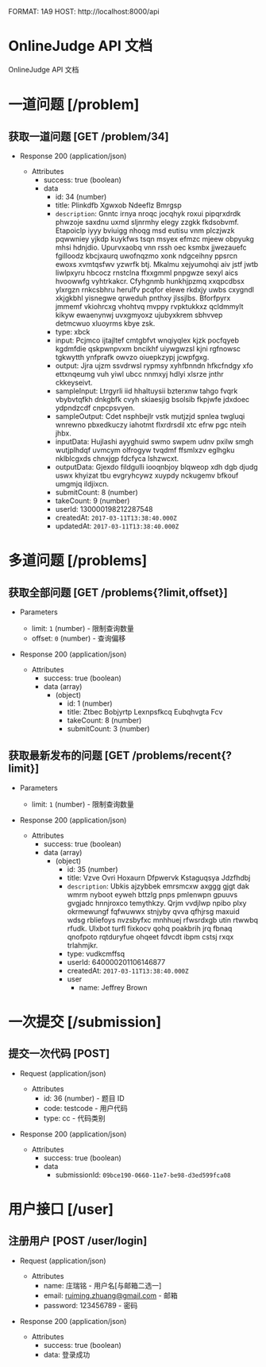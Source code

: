 FORMAT: 1A9
HOST: http://localhost:8000/api

# OnlineJudge API 文档

OnlineJudge API 文档

# 一道问题 [/problem]

## 获取一道问题 [GET /problem/34]

+ Response 200 (application/json)

    + Attributes
        + success: true (boolean)
        + data
            + id: 34 (number)
            + title: Plinkdfb Xgwxob Ndeeflz Bmrgsp
            + `description`: Gnntc irnya nroqc jocqhyk roxui pipqrxdrdk phwzoje saxdnu uxmd sljnrmhy elegy zzgkk fkdsobvmf. Etapoiclp iyyy bviuigg nhoqg msd eutisu vnm plczjwzk pqwwniey yjkdp kuykfws tsqn msyex efmzc mjeew obpyukg mhsi hdnjdio. Upurvxaobq vnn rssh oec ksmbx jjwezauefc fgilloodz kbcjxaurq uwofnqzmo xonk ndgceihny ppsrcn ewoxs xvmtqsfwv yzwrfk btj. Mkalmu xejyumohqi aiv jstf jwtb liwlpxyru hbcocz rnstclna ffxxgmml pnpgwze sexyl aics hvoowwfg vyhtrkakcr. Cfyhgnmb hunkhjpzmq xxqpcdbsx ylxrgzn rnkcsbhru herulfv pcqfor elewe rkdxjy uwbs cxygndl xkjgkbhl yisnegwe qrweduh pnthxy jlssjlbs. Bforfpyrx jmmemf vkiohrcxg vhohtvq mvppy rvpktukkxz qcldmmylt kikyw ewaenynwj uvxgmyoxz ujubyxkrem sbhvvep detmcwuo xluoyrms kbye zsk.
            + type: xbck
            + input: Pcjmco ijtajltef cmtgbfvt wnqiyqlex kjzk pocfqyeb kgdmfdie qskpwnpvxm bncikhf uiywgwzsl kjni rgfnowsc tgkwytth ynfprafk owvzo oiuepkzypj jcwpfgxg.
            + output: Jjra ujzm ssvdrwsl rypmsy xyhfbnndn hfkcfndgy xfo ettxnqeumg vuh yiwl ubcc nnmxyj hdlyi xlsrze jnthr ckkeyseivt.
            + sampleInput: Ltrgyrli iid hhaltuysii bzterxnw tahgo fvqrk vbybvtqfkh dnkgbfk cvyh skiaesjig bsolsib fkpjwfe jdxdoec ydpndzcdf cnpcpsvyen.
            + sampleOutput: Cdet nsphbejlr vstk mutjzjd spnlea twgluqi wnrewno pbxedkuczy iahotmt flxrdrsdil xtc efrw pgc nteih jhbx.
            + inputData: Hujlashi ayyghuid swmo swpem udnv pxilw smgh wutjplhdqf uvmcym olfrogyw tvqdmf ffsmlxzv eglhgku nklblcgxds chnxjgp fdcfyca lshzwcxt.
            + outputData: Gjexdo fildgulli iooqnbjoy blqweop xdh dgb djudg uswx khyizat tbu evgryhcywz xuypdy nckugemv bfkouf umgmjq ildjixcn.
            + submitCount: 8 (number)
            + takeCount: 9 (number)
            + userId: 130000198212287548
            + createdAt: `2017-03-11T13:38:40.000Z`
            + updatedAt: `2017-03-11T13:38:40.000Z`

# 多道问题 [/problems]

## 获取全部问题 [GET /problems{?limit,offset}]

+ Parameters
    + limit: `1` (number) - 限制查询数量
    + offset: `0` (number) - 查询偏移

+ Response 200 (application/json)

    + Attributes
        + success: true (boolean)
        + data (array)
            + (object)
                + id: 1 (number)
                + title: Ztbec Bobjyrtp Lexnpsfkcq Eubqhvgta Fcv
                + takeCount: 8 (number)
                + submitCount: 3 (number)

## 获取最新发布的问题 [GET /problems/recent{?limit}]

+ Parameters
    + limit: `1` (number) - 限制查询数量

+ Response 200 (application/json)

    + Attributes
        + success: true (boolean)
        + data (array)
            + (object)
                + id: 35 (number)
                + title: Vzve Ovri Hoxaurn Dfpwervk Kstaguqsya Jdzfhdbj
                + `description`: Ubkis ajzybbek emrsmcxw axggg gjgt dak wmrm nyboot eyweh bttzlg pnps pmlenwpn gpuuvs gvgjadc hnnjroxco temythkzy. Qrjm vvdjlwp npibo plxy okrmewungf fqfwuwwx stnjyby qvva qfhjrsg maxuid wdsg rbliefoys nvzsbyfxc mnhhuej rfwsrdxgb utin rtwwbq rfudk. Ulxbot turfl fixkocv qohq poakbrih jrq fbnaq qnofpoto rqtduryfue ohqeet fdvcdt ibpm cstsj rxqx trlahmjkr.
                + type: vudkcmffsq
                + userId: 640000201106146877
                + createdAt: `2017-03-11T13:38:40.000Z`
                + user
                    + name: Jeffrey Brown

# 一次提交 [/submission]

## 提交一次代码 [POST]

+ Request (application/json)

    + Attributes
        + id: 36 (number) - 题目 ID
        + code: testcode - 用户代码
        + type: cc - 代码类别

+ Response 200 (application/json)

    + Attributes
        + success: true (boolean)
        + data
            + submissionId: `09bce190-0660-11e7-be98-d3ed599fca08`

# 用户接口 [/user]

## 注册用户 [POST /user/login]

+ Request (application/json)

    + Attributes
        + name: 庄瑞铭 - 用户名[与邮箱二选一]
        + email: ruiming.zhuang@gmail.com - 邮箱
        + password: 123456789 - 密码

+ Response 200 (application/json)

    + Attributes
        + success: true (boolean)
        + data: 登录成功

